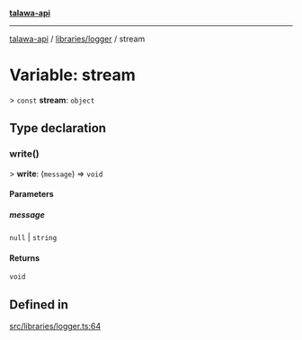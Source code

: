 [**talawa-api**](../../../README.md)

***

[talawa-api](../../../modules.md) / [libraries/logger](../README.md) / stream

# Variable: stream

\> `const` **stream**: `object`

## Type declaration

### write()

\> **write**: (`message`) =\> `void`

#### Parameters

##### message

`null` | `string`

#### Returns

`void`

## Defined in

[src/libraries/logger.ts:64](https://github.com/PalisadoesFoundation/talawa-api/blob/832d310bae30bd8cb45fb1b44f62dd776dccc52f/src/libraries/logger.ts#L64)
